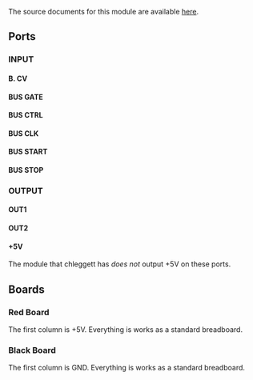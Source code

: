 The source documents for this module are available [here](../../source/BRAEDBOARD/).

## Ports

### INPUT

#### B. CV

#### BUS GATE

#### BUS CTRL

#### BUS CLK

#### BUS START

#### BUS STOP

### OUTPUT

#### OUT1

#### OUT2
 
#### +5V
The module that chleggett has *does not* output +5V on these ports.

## Boards

### Red Board
The first column is +5V. Everything is works as a standard breadboard.

### Black Board
The first column is GND. Everything is works as a standard breadboard.